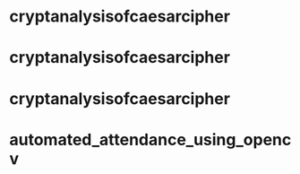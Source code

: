 # cryptanalysisofcaesarcipher
# cryptanalysisofcaesarcipher
# cryptanalysisofcaesarcipher
# automated_attendance_using_opencv
